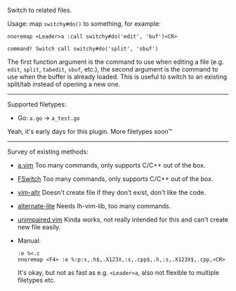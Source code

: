 Switch to related files.

Usage: map `switchy#do()` to something, for example:

    nnoremap <Leader>a :call switchy#do('edit', 'buf')<CR>

    command! Switch call switchy#do('split', 'sbuf')

The first function argument is the command to use when editing a file (e.g.
`edit`, `split`, `tabedit`, `sbuf`, etc.), the second argument is the command to
use when the buffer is already loaded. This is useful to switch to an existing
split/tab instead of opening a new one.

---

Supported filetypes:

- Go: `a.go` -> `a_test.go`

Yeah, it's early days for this plugin. More filetypes soon™

---

Survey of existing methods:

- [a.vim](https://www.vim.org/scripts/script.php?script_id=31)
  Too many commands, only supports C/C++ out of the box.

- [FSwitch](https://www.vim.org/scripts/script.php?script_id=2590)
  Too many commands, only supports C/C++ out of the box.

- [vim-altr](https://github.com/kana/vim-altr)
  Doesn't create file if they don't exist, don't like the code.

- [alternate-lite](https://github.com/LucHermitte/alternate-lite)
  Needs lh-vim-lib, too many commands.

- [unimpaired.vim](https://github.com/tpope/vim-unimpaired)
  Kinda works, not really intended for this and can't create new file easily.

- Manual:

      :e %<.c
      nnoremap <F4> :e %:p:s,.h$,.X123X,:s,.cpp$,.h,:s,.X123X$,.cpp,<CR>

  It's okay, but not as fast as e.g. `<Leader>a`, also not flexible to multiple
  filetypes etc.
